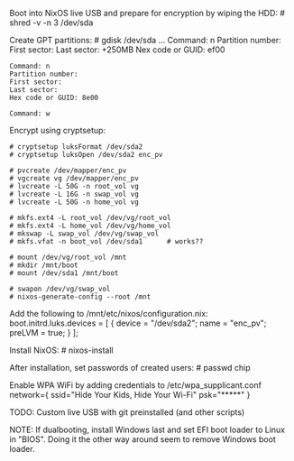 Boot into NixOS live USB and prepare for encryption by wiping the HDD:
    # shred -v -n 3 /dev/sda

Create GPT partitions:
    # gdisk /dev/sda
    ...
    Command: n
    Partition number: 
    First sector: 
    Last sector: +250MB
    Nex code or GUID: ef00

    Command: n
    Partition number:
    First sector:
    Last sector:
    Hex code or GUID: 8e00

    Command: w

Encrypt using cryptsetup:

    # cryptsetup luksFormat /dev/sda2
    # cryptsetup luksOpen /dev/sda2 enc_pv
    
    # pvcreate /dev/mapper/enc_pv
    # vgcreate vg /dev/mapper/enc_pv
    # lvcreate -L 50G -n root_vol vg
    # lvcreate -L 16G -n swap_vol vg
    # lvcreate -L 50G -n home_vol vg

    # mkfs.ext4 -L root_vol /dev/vg/root_vol
    # mkfs.ext4 -L home_vol /dev/vg/home_vol
    # mkswap -L swap_vol /dev/vg/swap_vol
    # mkfs.vfat -n boot_vol /dev/sda1      # works??

    # mount /dev/vg/root_vol /mnt
    # mkdir /mnt/boot
    # mount /dev/sda1 /mnt/boot

    # swapon /dev/vg/swap_vol
    # nixos-generate-config --root /mnt

Add the following to /mnt/etc/nixos/configuration.nix:
    boot.initrd.luks.devices = [
      {
        device = "/dev/sda2";
        name = "enc_pv";
        preLVM = true;
      }
    ];

Install NixOS:
    # nixos-install

After installation, set passwords of created users:
    # passwd chip

Enable WPA WiFi by adding credentials to /etc/wpa_supplicant.conf
    network={
      ssid="Hide Your Kids, Hide Your Wi-Fi"
      psk="*****"
    }

TODO: Custom live USB with git preinstalled (and other scripts)

NOTE: If dualbooting, install Windows last and set EFI boot loader to Linux in "BIOS". Doing it the other way around seem to remove Windows boot loader.
